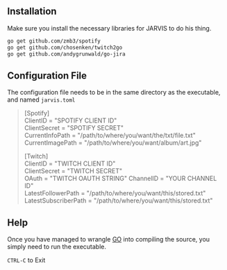 ## Installation

Make sure you install the necessary libraries for JARVIS to do his thing.
```bash
go get github.com/zmb3/spotify  
go get github.com/chosenken/twitch2go  
go get github.com/andygrunwald/go-jira
```

## Configuration File
The configuration file needs to be in the same directory as the executable, and named `jarvis.toml`
  
>[Spotify]  
> ClientID = "SPOTIFY CLIENT ID"  
> ClientSecret = "SPOTIFY SECRET"  
> CurrentInfoPath = "/path/to/where/you/want/the/txt/file.txt"  
> CurrentImagePath = "/path/to/where/you/want/album/art.jpg"   
>  
>[Twitch]  
> ClientID = "TWITCH CLIENT ID"  
> ClientSecret = "TWITCH SECRET"  
> OAuth = "TWITCH OAUTH STRING"
> ChannelID = "YOUR CHANNEL ID"  
> LatestFollowerPath = "/path/to/where/you/want/this/stored.txt"  
> LatestSubscriberPath = "/path/to/where/you/want/this/stored.txt"  
  
## Help
Once you have managed to wrangle [GO](https://golang.org/) into compiling the source, you simply need to run the executable.

`CTRL-C` to Exit